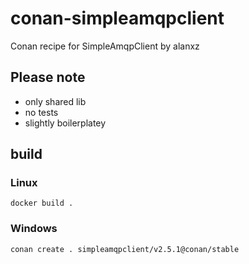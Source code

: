 # conan-simpleamqpclient
Conan recipe for SimpleAmqpClient by alanxz

## Please note 

* only shared lib
* no tests
* slightly boilerplatey

## build

### Linux

```docker build . ```

### Windows

```conan create . simpleamqpclient/v2.5.1@conan/stable```
